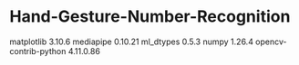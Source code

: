 # Hand-Gesture-Number-Recognition
matplotlib            3.10.6
mediapipe             0.10.21
ml_dtypes             0.5.3
numpy                 1.26.4
opencv-contrib-python 4.11.0.86

